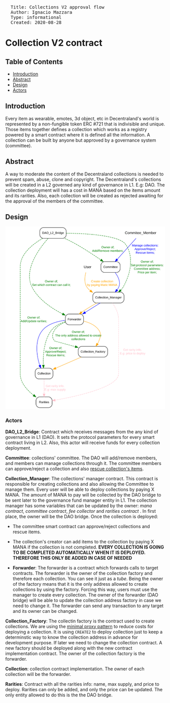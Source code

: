<pre>
  Title: Collections V2 approval flow
  Author: Ignacio Mazzara <nacho@decentraland.org>
  Type: informational
  Created: 2020-08-28
</pre>

# Collection V2 contract

## Table of Contents

- [Introduction](#introduction)
- [Abstract](#abstract)
- [Design](#design)
- [Actors](#actors)

## Introduction

Every item as wearable, emotes, 3d object, etc in Decentraland's world is represented by a non-fungible token ERC #721 that is indivisible and unique. Those items together defines a collection which works as a registry powered by a smart contract where it is defined all the information. A collection can be built by anyone but approved by a governance system (committee).

## Abstract

A way to moderate the content of the Decentraland collections is needed to prevent spam, abuse, clone and copyright. The Decentraland's collections will be created in a L2 governed any kind of governance in L1. E.g: DAO. The collection deployment will has a cost in MANA based on the items amount and its rarities. Also, each collection will be created as rejected awaiting for the approval of the members of the committee.

## Design

![images/collections-architecture/fig-contracts.svg](images/fig-contracts.svg)

### Actors

**DAO_L2_Bridge**: Contract which receives messages from the any kind of governance in L1 (DAO). It sets the protocol parameters for every smart contract living in L2. Also, this actor will receive funds for every collection deployment.

**Committee**: collections' committee. The DAO will add/remove members, and members can manage collections through it. The committee members can approve/reject a collection and also [rescue collection's items](./Collections_V2.md#owner).

**Collection_Manager**: The collections' manager contract. This contract is responsible for creating collections and also allowing the Committee to manage them. Every user will be able to deploy collections by paying X MANA. The amount of MANA to pay will be collected by the DAO bridge to be sent later to the governance fund manager entity in L1. The collection manager has some variables that can be updated by the owner: _mana contract_, _committee contract_, _fee collector_ and _rarities contract_ . In first place, the owner will be the DAO bridge. Once the collection is deployed:

- The committee smart contract can approve/reject collections and rescue items.
- The collection's creator can add items to the collection by paying X MANA if the collection is not completed. **EVERY COLLECTION IS GOING TO BE COMPLETED AUTOMATICALLY WHEN IT IS DEPLOYED. THEREFORE THIS ONLY BE ADDED IN CASE OF NEEDED**

- **Forwarder**: The forwarder is a contract which forwards calls to target contracts. The forwarder is the owner of the collection factory and therefore each collection. You can see it just as a _tube_. Being the owner of the factory means that it is the only address allowed to create collections by using the factory. Forcing this way, users must use the manager to create every collection. The owner of the forwarder (DAO bridge) will be able to update the collection address factory in case we need to change it. The forwarder can send any transaction to any target and its owner can be changed.

**Collection_Factory**: The collectin factory is the contract used to create collections. We are using the [minimal proxy pattern](https://eips.ethereum.org/EIPS/eip-1167) to reduce costs for deploying a collection. It is using `CREATE2` to deploy collection just to keep a determinstic way to know the collection address in advance for development purpose. If later we need to change the collection contract. A new factory should be deployed along with the new contract implementation contract. The owner of the collection factory is the forwarder.

**Collection**: collection contract implementation. The owner of each collection will be the forwarder.

**Rarities**: Contract with all the rarities info: name, max supply, and price to deploy. Rarities can only be added, and only the price can be updated. The only entity allowed to do this is the the DAO bridge.
